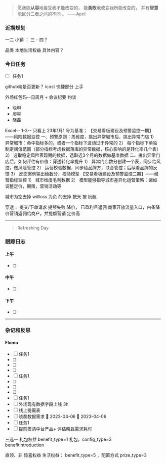 > 愿我能**从容**地接受我不能改变的，
>          能**勇敢**地改变我所能改变的，
>          并有**智慧**能区分二者之间的不同 。 ——April


### 近期规划

一二 
小镇 ： 三 - 四？


品类
本地生活权益 具体内容？ 



### 今日任务
- [ ] 任务1

github端是否更新？
icost 快捷部分  上手

外场红包码--日周月  + 会议纪要 
约谈
- 晓琳
- 廖星
- 晓磊



Excel--
1-3--
只看上 23年1月1 号为基准；
【交易看板建设及预警监控一期】——风险数据监控
一、预警原则：周维度，挑出异常城市后，挑出异常门店
1）	异常城市：命中指标多的，或者一个指标下波动过于异常的
2）	每个指标下单独制定阈值范围（部分指标考虑数据落库的异常数据，核心影响的是转化率几个表）
3）	选取稳定风险表现期的数据，选取近3个月的数据做基准数据
二、挑出异常门店后，如何评估有价值：穿透转化率提升
1）	异常门店数分创建一个表，同步给风控，做风险管控
2）	运营校验数据，同步给品牌方，联合管控；后续看品牌的反馈
3）	反面案例输出给数分，校验模型
【交易看板建设及预警监控二期】——经营指标监控
1）	城市维度毛利数据
2）	模型能够指导城市差异化运营策略：诸如调整定价，期限，营销活动等


城市为空去掉
willloss 为负 的去掉
按天 按   阮航

穿透：  提交/下单请求
提额失败
降价，  已盈利且返佣     商家开放流量入口，白条降价营销返佣给商户，并提额营销   定价高










---------

> Refreshing Day 

### 跟踪日志

#### 上午
- [ ] 

#### 中午
- [ ] 


#### 下午
- [ ] 





-------

### 杂记和反思


#### Flomo

- [ ] 任务1
- [ ] 
- [ ] 
- [ ] 
- [ ] 任务1
- [ ] 
- [ ] 
- [ ] 
- [ ] 任务1
- [ ] 外场现有数据字段上线  3h 
- [ ] 线上提需表
- [ ] 晓磊数据需求 🛫 2023-04-06 📅 2023-04-06 
- [ ] 任务1
- [ ] 提前摸清中台产品+ 评估晓磊需求耗时

三选一   礼包权益
benefit_type=1  礼包，config_type=3    
benefitintroduction


直领、非  惊喜权益 
生活权益：
benefit_type=5  ，配置方式 prize_type=3    


